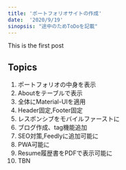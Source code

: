 ```yaml
---
title: 'ポートフォリオサイトの作成'
date:  '2020/9/19'
sinopsis: "途中のためToDoを記載"
---
```

This is the first post

## Topics

1. ポートフォリオの中身を表示
2. Aboutをテーブルで表示
3. 全体にMaterial-UIを適用
4. Header固定,Footer固定
5. レスポンシブをモバイルファーストに
6. ブログ作成、tag機能追加
7. SEO対策,Feedlyに追加可能に
8. PWA可能に
9. Resume履歴書をPDFで表示可能に
10. TBN

